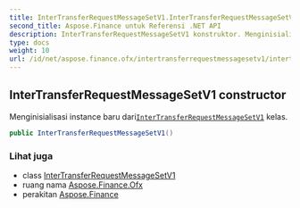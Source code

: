 ```yaml
---
title: InterTransferRequestMessageSetV1.InterTransferRequestMessageSetV1
second_title: Aspose.Finance untuk Referensi .NET API
description: InterTransferRequestMessageSetV1 konstruktor. Menginisialisasi instance baru dariInterTransferRequestMessageSetV1 kelas.
type: docs
weight: 10
url: /id/net/aspose.finance.ofx/intertransferrequestmessagesetv1/intertransferrequestmessagesetv1/
---
```

## InterTransferRequestMessageSetV1 constructor

Menginisialisasi instance baru dari[`InterTransferRequestMessageSetV1`](../) kelas.

```csharp
public InterTransferRequestMessageSetV1()
```

### Lihat juga

* class [InterTransferRequestMessageSetV1](../)
* ruang nama [Aspose.Finance.Ofx](../../intertransferrequestmessagesetv1/)
* perakitan [Aspose.Finance](../../../)


